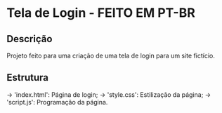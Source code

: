 # Tela de Login - FEITO EM PT-BR


## Descrição
Projeto feito para uma criação de uma tela de login para um site fictício.

## Estrutura
-> 'index.html': Página de login;
-> 'style.css': Estilização da página;
-> 'script.js': Programação da página.
